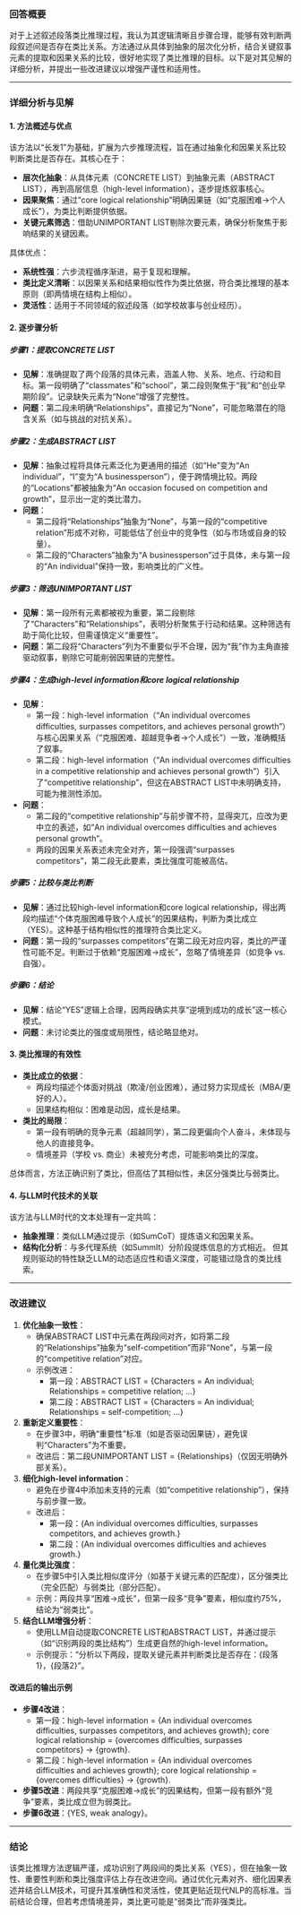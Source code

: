 ### 回答概要

对于上述叙述段落类比推理过程，我认为其逻辑清晰且步骤合理，能够有效判断两段叙述间是否存在类比关系。方法通过从具体到抽象的层次化分析，结合关键叙事元素的提取和因果关系的比较，很好地实现了类比推理的目标。以下是对其见解的详细分析，并提出一些改进建议以增强严谨性和适用性。

---

### 详细分析与见解

#### 1. 方法概述与优点

该方法以“长发1”为基础，扩展为六步推理流程，旨在通过抽象化和因果关系比较判断类比是否存在。其核心在于：

- **层次化抽象**：从具体元素（CONCRETE LIST）到抽象元素（ABSTRACT LIST），再到高层信息（high-level information），逐步提炼叙事核心。
- **因果聚焦**：通过“core logical relationship”明确因果链（如“克服困难→个人成长”），为类比判断提供依据。
- **关键元素筛选**：借助UNIMPORTANT LIST剔除次要元素，确保分析聚焦于影响结果的关键因素。

具体优点：

- **系统性强**：六步流程循序渐进，易于复现和理解。
- **类比定义清晰**：以因果关系和结果相似性作为类比依据，符合类比推理的基本原则（即两情境在结构上相似）。
- **灵活性**：适用于不同领域的叙述段落（如学校故事与创业经历）。

#### 2. 逐步骤分析

##### 步骤1：提取CONCRETE LIST

- **见解**：准确提取了两个段落的具体元素，涵盖人物、关系、地点、行动和目标。第一段明确了“classmates”和“school”，第二段则聚焦于“我”和“创业早期阶段”。记录缺失元素为“None”增强了完整性。
- **问题**：第二段未明确“Relationships”，直接记为“None”，可能忽略潜在的隐含关系（如与挑战的对抗关系）。

##### 步骤2：生成ABSTRACT LIST

- **见解**：抽象过程将具体元素泛化为更通用的描述（如“He”变为“An individual”，“I”变为“A businessperson”），便于跨情境比较。两段的“Locations”都被抽象为“An occasion focused on competition and growth”，显示出一定的类比潜力。
- **问题**：
    - 第二段将“Relationships”抽象为“None”，与第一段的“competitive relation”形成不对称，可能低估了创业中的竞争性（如与市场或自身的较量）。
    - 第二段的“Characters”抽象为“A businessperson”过于具体，未与第一段的“An individual”保持一致，影响类比的广义性。

##### 步骤3：筛选UNIMPORTANT LIST

- **见解**：第一段所有元素都被视为重要，第二段剔除了“Characters”和“Relationships”，表明分析聚焦于行动和结果。这种筛选有助于简化比较，但需谨慎定义“重要性”。
- **问题**：第二段将“Characters”列为不重要似乎不合理，因为“我”作为主角直接驱动叙事，剔除它可能削弱因果链的完整性。

##### 步骤4：生成high-level information和core logical relationship

- **见解**：
    - 第一段：high-level information（“An individual overcomes difficulties, surpasses competitors, and achieves personal growth”）与核心因果关系（“克服困难、超越竞争者→个人成长”）一致，准确概括了叙事。
    - 第二段：high-level information（“An individual overcomes difficulties in a competitive relationship and achieves personal growth”）引入了“competitive relationship”，但这在ABSTRACT LIST中未明确支持，可能为推测性添加。
- **问题**：
    - 第二段的“competitive relationship”与前步骤不符，显得突兀，应改为更中立的表述，如“An individual overcomes difficulties and achieves personal growth”。
    - 两段的因果关系表述未完全对齐，第一段强调“surpasses competitors”，第二段无此要素，类比强度可能被高估。

##### 步骤5：比较与类比判断

- **见解**：通过比较high-level information和core logical relationship，得出两段均描述“个体克服困难导致个人成长”的因果结构，判断为类比成立（YES）。这种基于结构相似性的推理符合类比定义。
- **问题**：第一段的“surpasses competitors”在第二段无对应内容，类比的严谨性可能不足。判断过于依赖“克服困难→成长”，忽略了情境差异（如竞争 vs. 自强）。

##### 步骤6：结论

- **见解**：结论“YES”逻辑上合理，因两段确实共享“逆境到成功的成长”这一核心模式。
- **问题**：未讨论类比的强度或局限性，结论略显绝对。

#### 3. 类比推理的有效性

- **类比成立的依据**：
    - 两段均描述个体面对挑战（欺凌/创业困难），通过努力实现成长（MBA/更好的人）。
    - 因果结构相似：困难是动因，成长是结果。
- **类比的局限**：
    - 第一段有明确的竞争元素（超越同学），第二段更偏向个人奋斗，未体现与他人的直接竞争。
    - 情境差异（学校 vs. 商业）未被充分考虑，可能影响类比的深度。

总体而言，方法正确识别了类比，但高估了其相似性，未区分强类比与弱类比。

#### 4. 与LLM时代技术的关联

该方法与LLM时代的文本处理有一定共鸣：

- **抽象推理**：类似LLM通过提示（如SumCoT）提炼语义和因果关系。
- **结构化分析**：与多代理系统（如SummIt）分阶段提炼信息的方式相近。 但其规则驱动的特性缺乏LLM的动态适应性和语义深度，可能错过隐含的类比线索。

---

### 改进建议

1. **优化抽象一致性**：
    - 确保ABSTRACT LIST中元素在两段间对齐，如将第二段的“Relationships”抽象为“self-competition”而非“None”，与第一段的“competitive relation”对应。
    - 示例改进：
        - 第一段：ABSTRACT LIST = {Characters = An individual; Relationships = competitive relation; ...}
        - 第二段：ABSTRACT LIST = {Characters = An individual; Relationships = self-competition; ...}
2. **重新定义重要性**：
    - 在步骤3中，明确“重要性”标准（如是否驱动因果链），避免误判“Characters”为不重要。
    - 改进后：第二段UNIMPORTANT LIST = {Relationships}（仅因无明确外部关系）。
3. **细化high-level information**：
    - 避免在步骤4中添加未支持的元素（如“competitive relationship”），保持与前步骤一致。
    - 改进后：
        - 第一段：{An individual overcomes difficulties, surpasses competitors, and achieves growth.}
        - 第二段：{An individual overcomes difficulties and achieves growth.}
4. **量化类比强度**：
    - 在步骤5中引入类比相似度评分（如基于关键元素的匹配度），区分强类比（完全匹配）与弱类比（部分匹配）。
    - 示例：两段共享“困难→成长”，但第一段多“竞争”要素，相似度约75%，结论为“弱类比”。
5. **结合LLM增强分析**：
    - 使用LLM自动提取CONCRETE LIST和ABSTRACT LIST，并通过提示（如“识别两段的类比结构”）生成更自然的high-level information。
    - 示例提示：“分析以下两段，提取关键元素并判断类比是否存在：{段落1}，{段落2}”。

#### 改进后的输出示例

- **步骤4改进**：
    - 第一段：high-level information = {An individual overcomes difficulties, surpasses competitors, and achieves growth}; core logical relationship = {overcomes difficulties, surpasses competitors} → {growth}.
    - 第二段：high-level information = {An individual overcomes difficulties and achieves growth}; core logical relationship = {overcomes difficulties} → {growth}.
- **步骤5改进**：两段共享“克服困难→成长”的因果结构，但第一段有额外“竞争”要素，类比成立但为弱类比。
- **步骤6改进**：{YES, weak analogy}。

---

### 结论

该类比推理方法逻辑严谨，成功识别了两段间的类比关系（YES），但在抽象一致性、重要性判断和类比强度评估上存在改进空间。通过优化元素对齐、细化因果表述并结合LLM技术，可提升其准确性和灵活性，使其更贴近现代NLP的高标准。当前结论合理，但若考虑情境差异，类比更可能是“弱类比”而非强类比。
